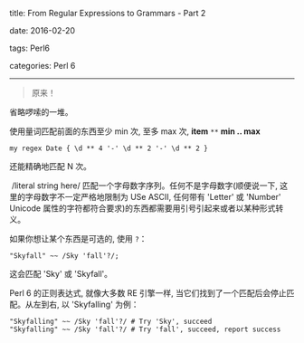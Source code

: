 title:  From Regular Expressions to Grammars - Part 2

date: 2016-02-20

tags: Perl6

categories: Perl 6

---

<blockquote class='blockquote-center'>原来！</blockquote>

省略啰嗦的一堆。

使用量词匹配前面的东西至少 min 次, 至多 max 次, **item** `**`  **min .. max**

``` perl6
my regex Date { \d ** 4 '-' \d ** 2 '-' \d ** 2 }
```

还能精确地匹配 N 次。

 /literal string here/ 匹配一个字母数字序列。任何不是字母数字(顺便说一下, 这里的字母数字不一定严格地限制为 USe ASCII, 任何带有 'Letter' 或 'Number'  Unicode 属性的字符都符合要求)的东西都需要用引号引起来或者以某种形式转义。

如果你想让某个东西是可选的, 使用 `?`：

``` perl6
"Skyfall" ~~ /Sky 'fall'?/;
```

这会匹配 'Sky' 或 'Skyfall'。

Perl 6 的正则表达式, 就像大多数  RE 引擎一样, 当它们找到了一个匹配后会停止匹配。从左到右, 以 'Skyfalling' 为例：

``` perl6
"Skyfalling" ~~ /Sky 'fall'?/ # Try 'Sky', succeed
"Skyfalling" ~~ /Sky 'fall'?/ # Try 'fall', succeed, report success
```
